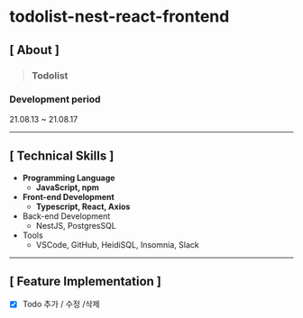# todolist-nest-react-frontend

## **[ About ]**
> ### **Todolist**

### Development period
  21.08.13 ~ 21.08.17

---

## **[ Technical Skills ]**

*   **Programming Language**
    *   **JavaScript, npm**
*   **Front-end Development**
    *   **Typescript, React, Axios**
*   Back-end Development
    *   NestJS, PostgresSQL
*   Tools
    *   VSCode, GitHub, HeidiSQL, Insomnia, Slack

---

## **[ Feature Implementation ]**
- [x] Todo 추가 / 수정 /삭제

